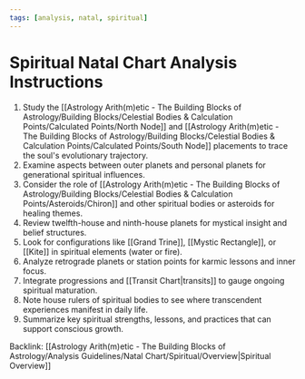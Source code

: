 ```yaml
---
tags: [analysis, natal, spiritual]
---
```

# Spiritual Natal Chart Analysis Instructions

1. Study the [[Astrology Arith(m)etic - The Building Blocks of Astrology/Building Blocks/Celestial Bodies & Calculation Points/Calculated Points/North Node]] and [[Astrology Arith(m)etic - The Building Blocks of Astrology/Building Blocks/Celestial Bodies & Calculation Points/Calculated Points/South Node]] placements to trace the soul's evolutionary trajectory.
2. Examine aspects between outer planets and personal planets for generational spiritual influences.
3. Consider the role of [[Astrology Arith(m)etic - The Building Blocks of Astrology/Building Blocks/Celestial Bodies & Calculation Points/Asteroids/Chiron]] and other spiritual bodies or asteroids for healing themes.
4. Review twelfth-house and ninth-house planets for mystical insight and belief structures.
5. Look for configurations like [[Grand Trine]], [[Mystic Rectangle]], or [[Kite]] in spiritual elements (water or fire).
6. Analyze retrograde planets or station points for karmic lessons and inner focus.
7. Integrate progressions and [[Transit Chart|transits]] to gauge ongoing spiritual maturation.
8. Note house rulers of spiritual bodies to see where transcendent experiences manifest in daily life.
9. Summarize key spiritual strengths, lessons, and practices that can support conscious growth.

Backlink: [[Astrology Arith(m)etic - The Building Blocks of Astrology/Analysis Guidelines/Natal Chart/Spiritual/Overview|Spiritual Overview]]
